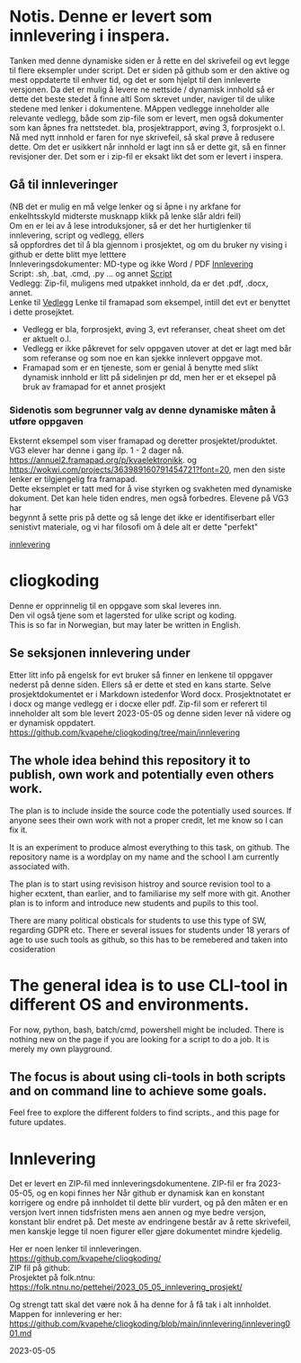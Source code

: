 # Notis. Denne er levert som innlevering i inspera. 
Tanken med denne dynamiske siden er å rette en del skrivefeil og evt legge til flere eksempler under script.
Det er siden på github som er den aktive og mest oppdaterte til enhver tid, og det er som hjelpt til den innleverte versjonen.
Da det er mulig å levere ne nettside / dynamisk innhold så er dette det beste stedet å finne altl Som skrevet under, naviger til de ulike stedene med lenker i dokumentene.
MAppen vedlegge inneholder alle relevante vedlegg, både som zip-file som er levert, men også dokumenter som kan åpnes fra nettstedet.
bla, prosjektrapport, øving 3, forprosjekt o.l.
Nå med nytt innhold er faren for nye skrivefeil, så skal prøve å redusere dette. Om det er usikkert når innhold er lagt inn så er dette git, så en finner revisjoner der.
Det som er i zip-fil er eksakt likt det som er levert i inspera.

## Gå til innleveringer 
(NB det er mulig en må velge lenker og si åpne i ny arkfane for enkelhtsskyld midterste musknapp klikk på lenke slår aldri feil)  
Om en er lei av å lese introduksjoner, så er det her hurtiglenker til innlevering, script og vedlegg, ellers  
så oppfordres det til å bla gjennom i prosjektet, og om du bruker ny vising i github er dette blitt mye letttere  
Innleveringsdokumenter: MD-type og ikke Word / PDF [Innlevering](./innlevering)  
Script: .sh, .bat, .cmd, .py ... og annet [Script](./script)  
Vedlegg: Zip-fil, muligens med utpakket innhold, da er det .pdf, .docx, annet.   
Lenke til [Vedlegg](.vedlegg) Lenke til framapad som eksempel, intill det evt er benyttet i dette prosejktet.   
- Vedlegg er bla, forprosjekt, øving 3, evt referanser, cheat sheet om det er aktuelt o.l.  
- Vedlegg er ikke påkrevet for selv oppgaven utover at det er lagt med bår som referanse og som noe en kan sjekke innlevert oppgave mot.  
- Framapad som er en tjeneste, som er genial å benytte med slikt dynamisk innhold er litt på sidelinjen pr dd, men her er et eksepel på bruk av framapad for et annet prosjekt    

### Sidenotis som begrunner valg av denne dynamiske måten å utføre oppgaven  
Eksternt eksempel som viser framapad og deretter prosjektet/produktet. VG3 elever har denne i gang ilp. 1 - 2 dager nå.  
https://annuel2.framapad.org/p/kvaelektronikk.  og https://wokwi.com/projects/363989160791454721?font=20, men den siste lenker er tilgjengelig fra framapad.  
Dette eksemplet er tatt med for å vise styrken og svakheten med dynamiske dokument. Det kan hele tiden endres, men også forbedres. Elevene på VG3 har   
begynnt å sette pris på dette og så lenge det ikke er identifiserbart eller senistivt materiale, og vi har filosofi om å dele alt er dette "perfekt"  

[innlevering](./innlevering/innlevering001.md)


# cliogkoding
Denne er opprinnelig til en oppgave som skal leveres inn.  
Den vil også tjene som et lagersted for ulike script og koding.  
This is so far in Norwegian, but may later be written in English.


## Se seksjonen innlevering under
Etter litt info på engelsk for evt bruker så finner en lenkene til oppgaver nederst på denne siden.
Ellers så er dette et sted en kans starte. Selve prosjektdokumentet er i Markdown istedenfor Word docx.
Prosjektnotatet er i docx og mange vedlegg er i docxe  eller pdf. Zip-fil som er referert til inneholder alt som 
ble levert 2023-05-05 og denne siden lever nå videre og er dynamisk oppdatert.
https://github.com/kvapehe/cliogkoding/tree/main/innlevering

## The whole idea behind this repository it to publish, own work and potentially even others work.
The plan is to include inside the source code the potentially used sources.
If anyone sees their own work with not a proper credit, let me know so I can fix it.

It is an experiment to produce almost everything to this task, on github.
The repository name is a wordplay on my name and the school I am currently associated with.

The plan is to start using revisison histroy and source revision tool to a higher ecxtent, than earlier,
and to familiarise my self more with git. Another plan is to inform and introduce new students and pupils to this tool.

There are many political obsticals for students to use this type of SW, regarding GDPR etc.
There er several issues for students under 18 yerars of age to use such tools as github, so this has to be remebered and 
taken into cosideration


# The general idea is to use CLI-tool in different OS and environments.

For now, python, bash, batch/cmd, powershell might be included.
There is nothing new on the page if you are looking for a script to do a job. It is merely my own playground.


## The focus is about using cli-tools in both scripts and on command line to achieve some goals.
Feel free to explore the different folders to find scripts., and this page for future updates.


# Innlevering
Det er levert en ZIP-fil med innleveringsdokumentene. ZIP-fil er fra 2023-05-05, og en kopi finnes her
Når github er dynamisk kan en konstant korrigere og endre på innholdet til dette blir vurdert, og på den måten er en versjon lvert innen tidsfristen mens aen annen og mye bedre versjon, konstant blir endret på. Det meste av endringene består av å rette skrivefeil, men kanskje legge til noen figurer eller gjøre dokumentet mindre kjedelig.

Her er noen lenker til innleveringen.  
https://github.com/kvapehe/cliogkoding/  
ZIP fil på github:   
Prosjektet på folk.ntnu: https://folk.ntnu.no/pettehei/2023_05_05_innlevering_prosjekt/  

Og strengt tatt  skal det være nok å ha denne for å få tak i alt innholdet.  
Mappen for innlevering er her: https://github.com/kvapehe/cliogkoding/blob/main/innlevering/innlevering001.md  

2023-05-05
